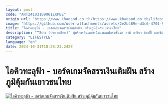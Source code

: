 ```yaml
---
layout: post
code: "ART24103109061EKPEE"
origin_url: "https://www.khaosod.co.th/https://www.khaosod.co.th/lifestyle/news_9478924"
image: "https://github.com/user-attachments/assets/2e2b489e-d3c6-4701-9ef3-cb185a293bb2"
title: "ไอคิวทะลุฟ้า - บอร์ดเกมจัดสรรเงินเติมฝัน สร้างภูมิคุ้มกันเยาวชนไทย"
description: "“Sea (ประเทศไทย)” ผู้บริการอินเตอร์เน็ตแพลตฟอร์มชั้นนำ อาทิ การีนา ช้อปปี้ และซีมันนี่ เล็งเห็นความสำคัญในการบ่มเพาะทักษะความรู้ และทัศนคติทางการเงินที่ดี"
category: "LIFESTYLE"
language: "en"
date: 2024-10-31T10:28:23.242Z
---
```


# ไอคิวทะลุฟ้า - บอร์ดเกมจัดสรรเงินเติมฝัน สร้างภูมิคุ้มกันเยาวชนไทย

[![ไอคิวทะลุฟ้า - บอร์ดเกมจัดสรรเงินเติมฝัน สร้างภูมิคุ้มกันเยาวชนไทย](https://www.khaosod.co.th/wpapp/uploads/2024/10/yyy-scaled.jpg "ไอคิวทะลุฟ้า - บอร์ดเกมจัดสรรเงินเติมฝัน สร้างภูมิคุ้มกันเยาวชนไทย")](https://www.khaosod.co.th/wpapp/uploads/2024/10/yyy-scaled.jpg)